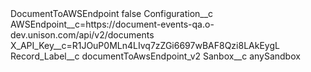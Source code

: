 <?xml version="1.0" encoding="UTF-8"?>
<CustomMetadata xmlns="http://soap.sforce.com/2006/04/metadata" xmlns:xsi="http://www.w3.org/2001/XMLSchema-instance" xmlns:xsd="http://www.w3.org/2001/XMLSchema">
    <label>DocumentToAWSEndpoint</label>
    <protected>false</protected>
    <values>
        <field>Configuration__c</field>
        <value xsi:type="xsd:string">AWSEndpoint__c=https://document-events-qa.o-dev.unison.com/api/v2/documents
X_API_Key__c=R1JOuP0MLn4LIvq7zZGi6697wBAF8Qzi8LAkEygL</value>
    </values>
    <values>
        <field>Record_Label__c</field>
        <value xsi:type="xsd:string">documentToAwsEndpoint_v2</value>
    </values>
    <values>
        <field>Sanbox__c</field>
        <value xsi:type="xsd:string">anySandbox</value>
    </values>
</CustomMetadata>
